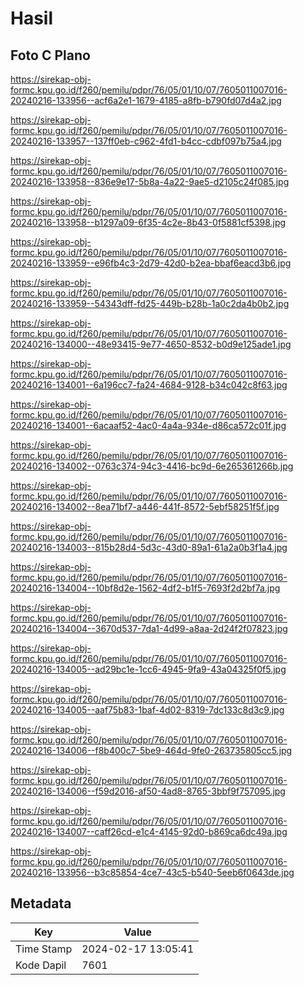 # Hasil

## Foto C Plano

https://sirekap-obj-formc.kpu.go.id/f260/pemilu/pdpr/76/05/01/10/07/7605011007016-20240216-133956--acf6a2e1-1679-4185-a8fb-b790fd07d4a2.jpg

https://sirekap-obj-formc.kpu.go.id/f260/pemilu/pdpr/76/05/01/10/07/7605011007016-20240216-133957--137ff0eb-c962-4fd1-b4cc-cdbf097b75a4.jpg

https://sirekap-obj-formc.kpu.go.id/f260/pemilu/pdpr/76/05/01/10/07/7605011007016-20240216-133958--836e9e17-5b8a-4a22-9ae5-d2105c24f085.jpg

https://sirekap-obj-formc.kpu.go.id/f260/pemilu/pdpr/76/05/01/10/07/7605011007016-20240216-133958--b1297a09-6f35-4c2e-8b43-0f5881cf5398.jpg

https://sirekap-obj-formc.kpu.go.id/f260/pemilu/pdpr/76/05/01/10/07/7605011007016-20240216-133959--e96fb4c3-2d79-42d0-b2ea-bbaf6eacd3b6.jpg

https://sirekap-obj-formc.kpu.go.id/f260/pemilu/pdpr/76/05/01/10/07/7605011007016-20240216-133959--54343dff-fd25-449b-b28b-1a0c2da4b0b2.jpg

https://sirekap-obj-formc.kpu.go.id/f260/pemilu/pdpr/76/05/01/10/07/7605011007016-20240216-134000--48e93415-9e77-4650-8532-b0d9e125ade1.jpg

https://sirekap-obj-formc.kpu.go.id/f260/pemilu/pdpr/76/05/01/10/07/7605011007016-20240216-134001--6a196cc7-fa24-4684-9128-b34c042c8f63.jpg

https://sirekap-obj-formc.kpu.go.id/f260/pemilu/pdpr/76/05/01/10/07/7605011007016-20240216-134001--6acaaf52-4ac0-4a4a-934e-d86ca572c01f.jpg

https://sirekap-obj-formc.kpu.go.id/f260/pemilu/pdpr/76/05/01/10/07/7605011007016-20240216-134002--0763c374-94c3-4416-bc9d-6e265361266b.jpg

https://sirekap-obj-formc.kpu.go.id/f260/pemilu/pdpr/76/05/01/10/07/7605011007016-20240216-134002--8ea71bf7-a446-441f-8572-5ebf58251f5f.jpg

https://sirekap-obj-formc.kpu.go.id/f260/pemilu/pdpr/76/05/01/10/07/7605011007016-20240216-134003--815b28d4-5d3c-43d0-89a1-61a2a0b3f1a4.jpg

https://sirekap-obj-formc.kpu.go.id/f260/pemilu/pdpr/76/05/01/10/07/7605011007016-20240216-134004--10bf8d2e-1562-4df2-b1f5-7693f2d2bf7a.jpg

https://sirekap-obj-formc.kpu.go.id/f260/pemilu/pdpr/76/05/01/10/07/7605011007016-20240216-134004--3670d537-7da1-4d99-a8aa-2d24f2f07823.jpg

https://sirekap-obj-formc.kpu.go.id/f260/pemilu/pdpr/76/05/01/10/07/7605011007016-20240216-134005--ad29bc1e-1cc6-4945-9fa9-43a04325f0f5.jpg

https://sirekap-obj-formc.kpu.go.id/f260/pemilu/pdpr/76/05/01/10/07/7605011007016-20240216-134005--aaf75b83-1baf-4d02-8319-7dc133c8d3c9.jpg

https://sirekap-obj-formc.kpu.go.id/f260/pemilu/pdpr/76/05/01/10/07/7605011007016-20240216-134006--f8b400c7-5be9-464d-9fe0-263735805cc5.jpg

https://sirekap-obj-formc.kpu.go.id/f260/pemilu/pdpr/76/05/01/10/07/7605011007016-20240216-134006--f59d2016-af50-4ad8-8765-3bbf9f757095.jpg

https://sirekap-obj-formc.kpu.go.id/f260/pemilu/pdpr/76/05/01/10/07/7605011007016-20240216-134007--caff26cd-e1c4-4145-92d0-b869ca6dc49a.jpg

https://sirekap-obj-formc.kpu.go.id/f260/pemilu/pdpr/76/05/01/10/07/7605011007016-20240216-133956--b3c85854-4ce7-43c5-b540-5eeb6f0643de.jpg


## Metadata

| Key        | Value               |
| ---------- | ------------------- |
| Time Stamp | 2024-02-17 13:05:41 |
| Kode Dapil | 7601                |



